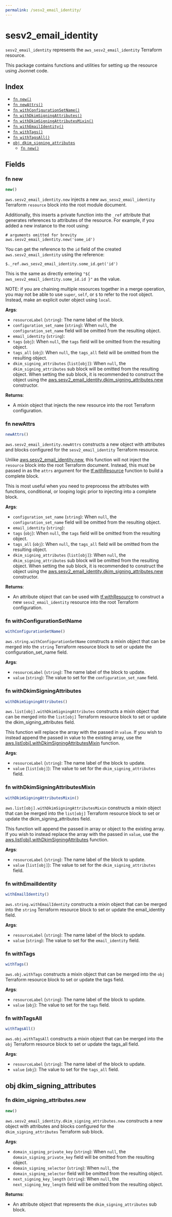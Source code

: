```yaml
---
permalink: /sesv2_email_identity/
---
```


# sesv2_email_identity

`sesv2_email_identity` represents the `aws_sesv2_email_identity` Terraform resource.



This package contains functions and utilities for setting up the resource using Jsonnet code.


## Index

* [`fn new()`](#fn-new)
* [`fn newAttrs()`](#fn-newattrs)
* [`fn withConfigurationSetName()`](#fn-withconfigurationsetname)
* [`fn withDkimSigningAttributes()`](#fn-withdkimsigningattributes)
* [`fn withDkimSigningAttributesMixin()`](#fn-withdkimsigningattributesmixin)
* [`fn withEmailIdentity()`](#fn-withemailidentity)
* [`fn withTags()`](#fn-withtags)
* [`fn withTagsAll()`](#fn-withtagsall)
* [`obj dkim_signing_attributes`](#obj-dkim_signing_attributes)
  * [`fn new()`](#fn-dkim_signing_attributesnew)

## Fields

### fn new

```ts
new()
```


`aws.sesv2_email_identity.new` injects a new `aws_sesv2_email_identity` Terraform `resource`
block into the root module document.

Additionally, this inserts a private function into the `_ref` attribute that generates references to attributes of the
resource. For example, if you added a new instance to the root using:

    # arguments omitted for brevity
    aws.sesv2_email_identity.new('some_id')

You can get the reference to the `id` field of the created `aws.sesv2_email_identity` using the reference:

    $._ref.aws_sesv2_email_identity.some_id.get('id')

This is the same as directly entering `"${ aws_sesv2_email_identity.some_id.id }"` as the value.

NOTE: if you are chaining multiple resources together in a merge operation, you may not be able to use `super`, `self`,
or `$` to refer to the root object. Instead, make an explicit outer object using `local`.

**Args**:
  - `resourceLabel` (`string`): The name label of the block.
  - `configuration_set_name` (`string`):  When `null`, the `configuration_set_name` field will be omitted from the resulting object.
  - `email_identity` (`string`): 
  - `tags` (`obj`):  When `null`, the `tags` field will be omitted from the resulting object.
  - `tags_all` (`obj`):  When `null`, the `tags_all` field will be omitted from the resulting object.
  - `dkim_signing_attributes` (`list[obj]`):  When `null`, the `dkim_signing_attributes` sub block will be omitted from the resulting object. When setting the sub block, it is recommended to construct the object using the [aws.sesv2_email_identity.dkim_signing_attributes.new](#fn-dkim_signing_attributesnew) constructor.

**Returns**:
- A mixin object that injects the new resource into the root Terraform configuration.


### fn newAttrs

```ts
newAttrs()
```


`aws.sesv2_email_identity.newAttrs` constructs a new object with attributes and blocks configured for the `sesv2_email_identity`
Terraform resource.

Unlike [aws.sesv2_email_identity.new](#fn-new), this function will not inject the `resource`
block into the root Terraform document. Instead, this must be passed in as the `attrs` argument for the
[tf.withResource](https://github.com/tf-libsonnet/core/tree/main/docs#fn-withresource) function to build a complete block.

This is most useful when you need to preprocess the attributes with functions, conditional, or looping logic prior to
injecting into a complete block.

**Args**:
  - `configuration_set_name` (`string`):  When `null`, the `configuration_set_name` field will be omitted from the resulting object.
  - `email_identity` (`string`): 
  - `tags` (`obj`):  When `null`, the `tags` field will be omitted from the resulting object.
  - `tags_all` (`obj`):  When `null`, the `tags_all` field will be omitted from the resulting object.
  - `dkim_signing_attributes` (`list[obj]`):  When `null`, the `dkim_signing_attributes` sub block will be omitted from the resulting object. When setting the sub block, it is recommended to construct the object using the [aws.sesv2_email_identity.dkim_signing_attributes.new](#fn-dkim_signing_attributesnew) constructor.

**Returns**:
  - An attribute object that can be used with [tf.withResource](https://github.com/tf-libsonnet/core/tree/main/docs#fn-withresource) to construct a new `sesv2_email_identity` resource into the root Terraform configuration.


### fn withConfigurationSetName

```ts
withConfigurationSetName()
```

`aws.string.withConfigurationSetName` constructs a mixin object that can be merged into the `string`
Terraform resource block to set or update the configuration_set_name field.



**Args**:
  - `resourceLabel` (`string`): The name label of the block to update.
  - `value` (`string`): The value to set for the `configuration_set_name` field.


### fn withDkimSigningAttributes

```ts
withDkimSigningAttributes()
```

`aws.list[obj].withDkimSigningAttributes` constructs a mixin object that can be merged into the `list[obj]`
Terraform resource block to set or update the dkim_signing_attributes field.

This function will replace the array with the passed in `value`. If you wish to instead append the
passed in value to the existing array, use the [aws.list[obj].withDkimSigningAttributesMixin](TODO) function.


**Args**:
  - `resourceLabel` (`string`): The name label of the block to update.
  - `value` (`list[obj]`): The value to set for the `dkim_signing_attributes` field.


### fn withDkimSigningAttributesMixin

```ts
withDkimSigningAttributesMixin()
```

`aws.list[obj].withDkimSigningAttributesMixin` constructs a mixin object that can be merged into the `list[obj]`
Terraform resource block to set or update the dkim_signing_attributes field.

This function will append the passed in array or object to the existing array. If you wish
to instead replace the array with the passed in `value`, use the [aws.list[obj].withDkimSigningAttributes](TODO)
function.


**Args**:
  - `resourceLabel` (`string`): The name label of the block to update.
  - `value` (`list[obj]`): The value to set for the `dkim_signing_attributes` field.


### fn withEmailIdentity

```ts
withEmailIdentity()
```

`aws.string.withEmailIdentity` constructs a mixin object that can be merged into the `string`
Terraform resource block to set or update the email_identity field.



**Args**:
  - `resourceLabel` (`string`): The name label of the block to update.
  - `value` (`string`): The value to set for the `email_identity` field.


### fn withTags

```ts
withTags()
```

`aws.obj.withTags` constructs a mixin object that can be merged into the `obj`
Terraform resource block to set or update the tags field.



**Args**:
  - `resourceLabel` (`string`): The name label of the block to update.
  - `value` (`obj`): The value to set for the `tags` field.


### fn withTagsAll

```ts
withTagsAll()
```

`aws.obj.withTagsAll` constructs a mixin object that can be merged into the `obj`
Terraform resource block to set or update the tags_all field.



**Args**:
  - `resourceLabel` (`string`): The name label of the block to update.
  - `value` (`obj`): The value to set for the `tags_all` field.


## obj dkim_signing_attributes



### fn dkim_signing_attributes.new

```ts
new()
```


`aws.sesv2_email_identity.dkim_signing_attributes.new` constructs a new object with attributes and blocks configured for the `dkim_signing_attributes`
Terraform sub block.



**Args**:
  - `domain_signing_private_key` (`string`):  When `null`, the `domain_signing_private_key` field will be omitted from the resulting object.
  - `domain_signing_selector` (`string`):  When `null`, the `domain_signing_selector` field will be omitted from the resulting object.
  - `next_signing_key_length` (`string`):  When `null`, the `next_signing_key_length` field will be omitted from the resulting object.

**Returns**:
  - An attribute object that represents the `dkim_signing_attributes` sub block.
